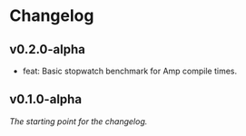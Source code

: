 # Changelog

## v0.2.0-alpha
- feat: Basic stopwatch benchmark for Amp compile times.

## v0.1.0-alpha
*The starting point for the changelog.*